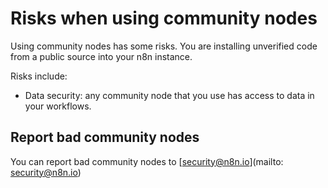 # Risks when using community nodes

Using community nodes has some risks. You are installing unverified code from a public source into your n8n instance.

Risks include:

* Data security: any community node that you use has access to data in your workflows.

## Report bad community nodes

<!-- vale off -->

You can report bad community nodes to [security@n8n.io](mailto: security@n8n.io)

<!-- vale on -->